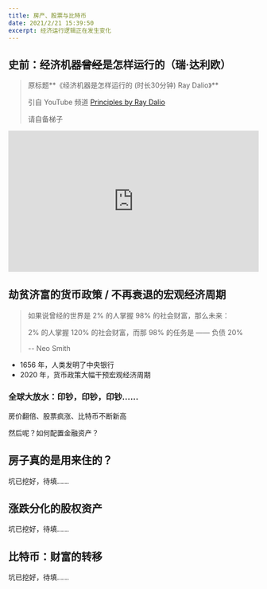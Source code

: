 ```yaml
---
title: 房产、股票与比特币
date: 2021/2/21 15:39:50
excerpt: 经济运行逻辑正在发生变化
---
```


## 史前：经济机器~~曾经~~是怎样运行的（瑞·达利欧）

> 原标题**《经济机器是怎样运行的 (时长30分钟) Ray Dalio》**
>
> 引自 YouTube 频道 [Principles by Ray Dalio](https://www.youtube.com/channel/UCqvaXJ1K3HheTPNjH-KpwXQ)
>
> 请自备梯子

<div style="position: relative; height:0; padding-bottom: 56.25%">
<iframe style="position: absolute; left:0; top:0; width:100%; height:100%"
 src="https://www.youtube.com/embed/rFV7wdEX-Mo"
 width="854" height="480" frameborder="0" allow="accelerometer; autoplay; encrypted-media; gyroscope; picture-in-picture" allowfullscreen></iframe>
</div>


## 劫贫济富的货币政策 / 不再衰退的宏观经济周期

> 如果说曾经的世界是 2% 的人掌握 98% 的社会财富，那么未来：
> 
> 2% 的人掌握 120% 的社会财富，而那 98% 的任务是 —— 负债 20%
> 
> -- Neo Smith

- 1656 年，人类发明了中央银行
- 2020 年，货币政策大幅干预宏观经济周期

### 全球大放水：印钞，印钞，印钞……

房价翻倍、股票疯涨、比特币不断新高

然后呢？如何配置金融资产？


## 房子真的是用来住的？

坑已挖好，待填……


## 涨跌分化的股权资产

坑已挖好，待填……


## 比特币：财富的转移

坑已挖好，待填……

